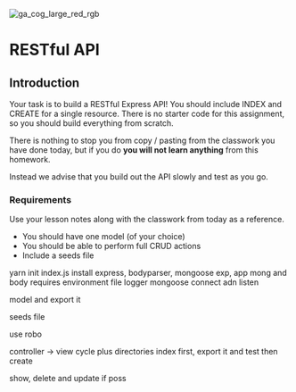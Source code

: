 ![ga_cog_large_red_rgb](https://cloud.githubusercontent.com/assets/40461/8183776/469f976e-1432-11e5-8199-6ac91363302b.png)

# RESTful API

## Introduction

Your task is to build a RESTful Express API! You should include INDEX and CREATE for a single resource. There is no starter code for this assignment, so you should build everything from scratch.

There is nothing to stop you from copy / pasting from the classwork you have done today, but if you do **you will not learn anything** from this homework.

Instead we advise that you build out the API slowly and test as you go.

### Requirements

Use your lesson notes along with the classwork from today as a reference.

* You should have one model (of your choice)
* You should be able to perform full CRUD actions
* Include a seeds file

yarn init
index.js
install express, bodyparser, mongoose
exp, app mong and body requires
environment file
logger
mongoose connect adn listen

model and export it

seeds file

use robo

controller -> view cycle plus directories
index first, export it and test
then create

show, delete and update if poss
